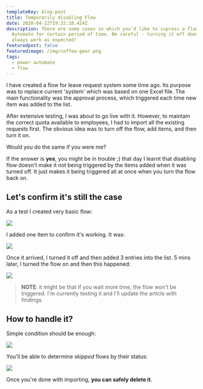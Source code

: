 ```yaml
---
templateKey: blog-post
title: Temporarily disabling Flow
date: 2020-04-22T19:32:18.424Z
description: There are some cases in which you'd like to supress a flow in Power
  Automate for certain period of time. Be careful - turning it off doesn't
  always work as expected!
featuredpost: false
featuredimage: /img/coffee-gear.png
tags:
  - power automate
  - flow
---
```

I have created a flow for leave request system some time ago. Its purpose was to replace current 'system' which was based on one Excel file. The main functionality was the approval process, which triggered each time new item was added to the list.

After extensive testing, I was about to go live with it. However, to maintain the correct quota available to employees, I had to import all the existing requests first. The obvious idea was to turn off the flow, add items, and then turn it on.

Would you do the same if you were me?

If the answer is **yes**, you might be in trouble ;) that day I learnt that disabling flow doesn't make it not being triggered by the items added when it was turned off. It just makes it being triggered all at once when you turn the flow back on.

## Let's confirm it's still the case

As a test I created very basic flow:

![](/img/2020-11-11-21_19_43-window.png)

I added one item to confirm it's working. It was:

![](/img/2020-11-11-21_50_34-mail.png)

Once it arrived, I turned it off and then added 3 entries into the list. 5 mins later, I turned the flow on and then this happened:

![](/img/2020-11-11-21_55_08-mail.png)

> **NOTE**: it might be that if you wait more time, the flow won't be triggered. I'm currently testing it and I'll update the article with findings.

## How to handle it?

Simple condition should be enough:

![](/img/2020-11-11-22_05_13-edit-your-flow-_-power-automate.png)

You'll be able to determine *skipped* flows by their status:

![](/img/2020-11-11-22_11_00-mail.png)

Once you're done with importing, **you can safely delete it**.